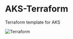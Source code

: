 # AKS-Terraform
Terraform template for AKS

![Terraform](https://github.com/hemanth22/AKS-Terraform/workflows/Terraform/badge.svg)
